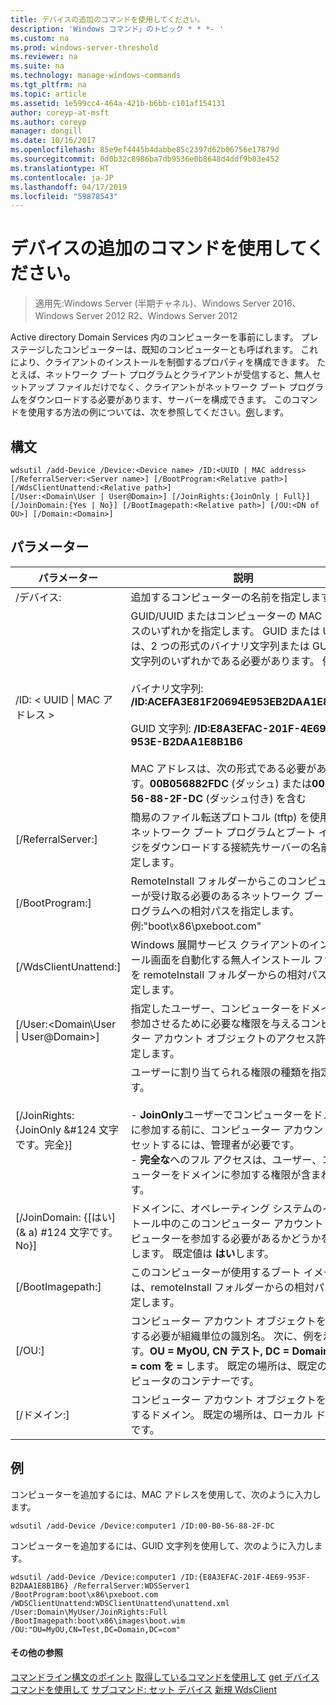 ```yaml
---
title: デバイスの追加のコマンドを使用してください。
description: 'Windows コマンド」のトピック * * *- '
ms.custom: na
ms.prod: windows-server-threshold
ms.reviewer: na
ms.suite: na
ms.technology: manage-windows-commands
ms.tgt_pltfrm: na
ms.topic: article
ms.assetid: 1e599cc4-464a-421b-b6bb-c101af154131
author: coreyp-at-msft
ms.author: coreyp
manager: dongill
ms.date: 10/16/2017
ms.openlocfilehash: 85e9ef4445b4dabbe85c2397d62b06756e17879d
ms.sourcegitcommit: 0d0b32c8986ba7db9536e0b8648d4ddf9b03e452
ms.translationtype: HT
ms.contentlocale: ja-JP
ms.lasthandoff: 04/17/2019
ms.locfileid: "59878543"
---
```

# <a name="using-the-add-device-command"></a>デバイスの追加のコマンドを使用してください。

>適用先:Windows Server (半期チャネル)、Windows Server 2016、Windows Server 2012 R2、Windows Server 2012

Active directory Domain Services 内のコンピューターを事前にします。 プレステージしたコンピューターは、既知のコンピューターとも呼ばれます。 これにより、クライアントのインストールを制御するプロパティを構成できます。 たとえば、ネットワーク ブート プログラムとクライアントが受信すると、無人セットアップ ファイルだけでなく、クライアントがネットワーク ブート プログラムをダウンロードする必要があります、サーバーを構成できます。
このコマンドを使用する方法の例については、次を参照してください。[例](#BKMK_examples)します。
## <a name="syntax"></a>構文
```
wdsutil /add-Device /Device:<Device name> /ID:<UUID | MAC address> [/ReferralServer:<Server name>] [/BootProgram:<Relative path>] [/WdsClientUnattend:<Relative path>] 
[/User:<Domain\User | User@Domain>] [/JoinRights:{JoinOnly | Full}] [/JoinDomain:{Yes | No}] [/BootImagepath:<Relative path>] [/OU:<DN of OU>] [/Domain:<Domain>]
```
## <a name="parameters"></a>パラメーター
|パラメーター|説明|
|-------|--------|
|/デバイス:<computer name>|追加するコンピューターの名前を指定します。|
|/ID: < UUID &#124; MAC アドレス >|GUID/UUID またはコンピューターの MAC アドレスのいずれかを指定します。 GUID または UUID は、2 つの形式のバイナリ文字列または GUID の文字列のいずれかである必要があります。 例:<br /><br />バイナリ文字列: **/ID:ACEFA3E81F20694E953EB2DAA1E8B1B6**<br /><br />GUID 文字列: **/ID:E8A3EFAC-201F-4E69-953E-B2DAA1E8B1B6**<br /><br />MAC アドレスは、次の形式である必要があります。**00B056882FDC** (ダッシュ) または**00-B0-56-88-2F-DC** (ダッシュ付き) を含む|
|[/ReferralServer:<Server name>]|簡易のファイル転送プロトコル (tftp) を使用してネットワーク ブート プログラムとブート イメージをダウンロードする接続先サーバーの名前を指定します。|
|[/BootProgram:<Relative path>]|RemoteInstall フォルダーからこのコンピューターが受け取る必要のあるネットワーク ブート プログラムへの相対パスを指定します。 例:"boot\x86\pxeboot.com"|
|[/WdsClientUnattend:<Relative path>]|Windows 展開サービス クライアントのインストール画面を自動化する無人インストール ファイルを remoteInstall フォルダーからの相対パスを指定します。|
|[/User:<Domain\User &#124; User@Domain>]|指定したユーザー、コンピューターをドメインに参加させるために必要な権限を与えるコンピューター アカウント オブジェクトのアクセス許可を設定します。|
|[/JoinRights: {JoinOnly &#124 文字です。完全}]|ユーザーに割り当てられる権限の種類を指定します。<br /><br />-   **JoinOnly**ユーザーでコンピューターをドメインに参加する前に、コンピューター アカウントをリセットするには、管理者が必要です。<br />-   **完全な**へのフル アクセスは、ユーザー、コンピューターをドメインに参加する権限が含まれます。|
|[/JoinDomain: {[はい] (& a) #124 文字です。No}]|ドメインに、オペレーティング システムのインストール中のこのコンピューター アカウントとコンピューターを参加する必要があるかどうかを指定します。 既定値は **はい**します。|
|[/BootImagepath:<Relative path>]|このコンピューターが使用するブート イメージには、remoteInstall フォルダーからの相対パスを指定します。|
|[/OU:<DN of OU>]|コンピューター アカウント オブジェクトを作成する必要が組織単位の識別名。 次に、例を示します。**OU = MyOU, CN テスト, DC = Domain, DC = com を =** します。 既定の場所は、既定のコンピュータのコンテナーです。|
|[/ドメイン:<Domain>]|コンピューター アカウント オブジェクトを作成するドメイン。 既定の場所は、ローカル ドメインです。|
## <a name="BKMK_examples"></a>例
コンピューターを追加するには、MAC アドレスを使用して、次のように入力します。
```
wdsutil /add-Device /Device:computer1 /ID:00-B0-56-88-2F-DC
```
コンピューターを追加するには、GUID 文字列を使用して、次のように入力します。
```
wdsutil /add-Device /Device:computer1 /ID:{E8A3EFAC-201F-4E69-953F-B2DAA1E8B1B6} /ReferralServer:WDSServer1 /BootProgram:boot\x86\pxeboot.com 
/WDSClientUnattend:WDSClientUnattend\unattend.xml /User:Domain\MyUser/JoinRights:Full /BootImagepath:boot\x86\images\boot.wim /OU:"OU=MyOU,CN=Test,DC=Domain,DC=com"
```
#### <a name="additional-references"></a>その他の参照
[コマンドライン構文のポイント](command-line-syntax-key.md)
[取得しているコマンドを使用して](using-the-get-alldevices-command.md)
[get デバイス コマンドを使用して](using-the-get-device-command.md)
[サブコマンド: セット デバイス](subcommand-set-device.md)
[新規 WdsClient](https://technet.microsoft.com/library/dn283430.aspx)
